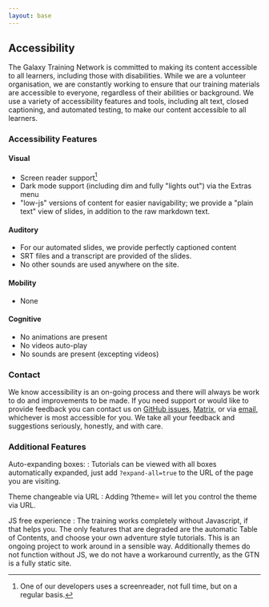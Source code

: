 ```yaml
---
layout: base
---
```


## Accessibility

The Galaxy Training Network is committed to making its content accessible to all learners, including those with disabilities. While we are a volunteer organisation, we are constantly working to ensure that our training materials are accessible to everyone, regardless of their abilities or background. We use a variety of accessibility features and tools, including alt text, closed captioning, and automated testing, to make our content accessible to all learners.

### Accessibility Features

#### Visual

- Screen reader support[^screenreader]
- Dark mode support (including dim and fully "lights out") via the Extras menu
- "low-js" versions of content for easier navigability; we provide a "plain text" view of slides, in addition to the raw markdown text.

[^screenreader]: One of our developers uses a screenreader, not full time, but on a regular basis.

#### Auditory

- For our automated slides, we provide perfectly captioned content
- SRT files and a transcript are provided of the slides.
- No other sounds are used anywhere on the site.

#### Mobility

- None

#### Cognitive

- No animations are present
- No videos auto-play
- No sounds are present (excepting videos)


### Contact

We know accessibility is an on-going process and there will always be work to do and improvements to be made. If you need support or would like to provide feedback you can contact us on [GitHub issues](https://github.com/galaxyproject/training-material/issues/new), [Matrix](https://matrix.to/#/#Galaxy-Training-Network_Lobby:gitter.im), or via [email](mailto:galaxytrainingnetwork@gmail.com), whichever is most accessible for you. We take all your feedback and suggestions seriously, honestly, and with care.

### Additional Features

Auto-expanding boxes:
:  Tutorials can be viewed with all boxes automatically expanded, just add `?expand-all=true` to the URL of the page you are visiting.

Theme changeable via URL
:  Adding ?theme= will let you control the theme via URL.

JS free experience
:  The training works completely without Javascript, if that helps you. The only features that are degraded are the automatic Table of Contents, and choose your own adventure style tutorials. This is an ongoing project to work around in a sensible way. Additionally themes do not function without JS, we do not have a workaround currently, as the GTN is a fully static site.
